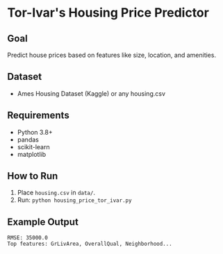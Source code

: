 # Tor-Ivar's Housing Price Predictor

## Goal
Predict house prices based on features like size, location, and amenities.

## Dataset
- Ames Housing Dataset (Kaggle) or any housing.csv

## Requirements
- Python 3.8+
- pandas
- scikit-learn
- matplotlib

## How to Run
1. Place `housing.csv` in `data/`.
2. Run: `python housing_price_tor_ivar.py`

## Example Output
```
RMSE: 35000.0
Top features: GrLivArea, OverallQual, Neighborhood...
```
